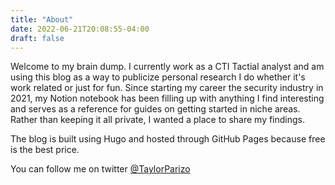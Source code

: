 ```yaml
---
title: "About"
date: 2022-06-21T20:08:55-04:00
draft: false
---
```


Welcome to my brain dump. I currently work as a CTI Tactial analyst and am using this blog as a way to publicize personal research I do whether it's work related or just for fun. Since starting my career the security industry in 2021, my Notion notebook has been filling up with anything I find interesting and serves as a reference for guides on getting started in niche areas. Rather than keeping it all private, I wanted a place to share my findings.

The blog is built using Hugo and hosted through GitHub Pages because free is the best price.

You can follow me on twitter [@TaylorParizo](https://twitter.com/TaylorParizo)
